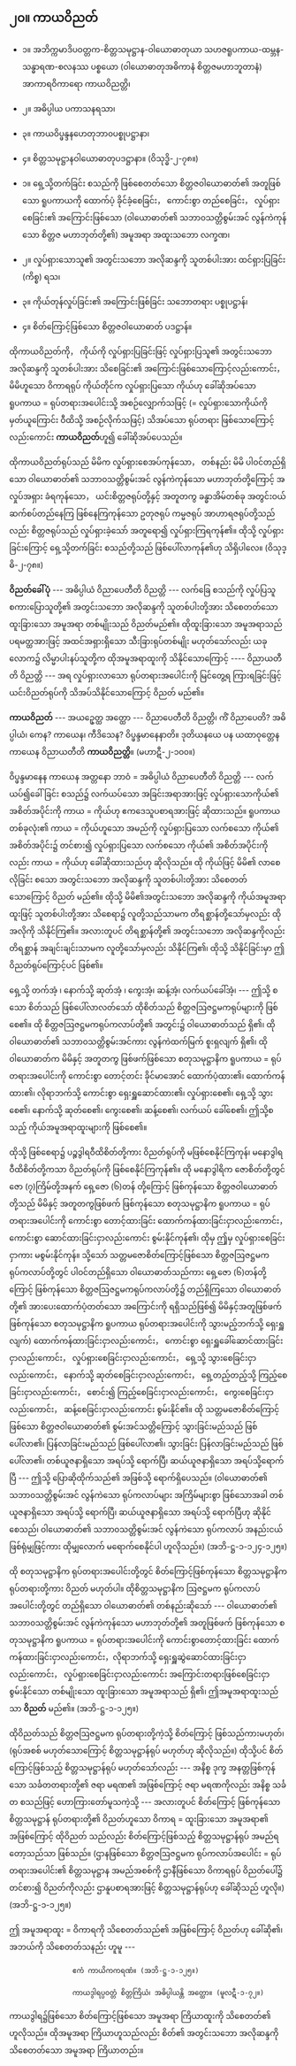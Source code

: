 ## ၂၀။ ကာယဝိညတ်

- ၁။ အဘိက္ကမာဒိပဝတ္တက-စိတ္တသမုဋ္ဌာန-ဝါယောဓာတုယာ သဟဇရူပကာယ-ထမ္ဘန-သန္ဓာရဏ-စလနဿ   ပစ္စယော (ဝါယောဓာတုအဓိကာနံ စိတ္တဇမဟာဘူတာနံ) အာကာရဝိကာရော ကာယဝိညတ္တိ၊
-  ၂။ အဓိပ္ပါယ ပကာသနရသာ၊
- ၃။ ကာယဝိပ္ဖန္ဒနဟေတုဘာ၀ပစ္စုပဋ္ဌာနာ၊
-  ၄။ စိတ္တသမုဋ္ဌာနဝါယောဓာတုပဒဋ္ဌာနာ။ (ဝိသုဒ္ဓိ-၂-၇၈။)

- ၁။ ရှေ့သို့တက်ခြင်း စသည်ကို ဖြစ်စေတတ်သော စိတ္တဇဝါယောဓာတ်၏ အတူဖြစ်သော 
        ရူပကာယကို ထောက်ပံ့ ခိုင်ခံ့စေခြင်း， ကောင်းစွာ တည်စေခြင်း， လှုပ်ရှားစေခြင်း၏
        အကြောင်းဖြစ်သော (ဝါယောဓာတ်၏ သဘာ၀သတ္တိစွမ်းအင် လွန်ကဲကုန်သော စိတ္တဇ
        မဟာဘုတ်တို့၏) အမူအရာ အထူးသဘော                                        <r> လက္ခဏ၊</r>
- ၂။ လှုပ်ရှားသောသူ၏ အတွင်းသဘော အလိုဆန္ဒကို သူတစ်ပါးအား  ထင်ရှားပြခြင်း <r> (ကိစ္စ) ရသ၊</r>
- ၃။ ကိုယ်တုန်လှုပ်ခြင်း၏ အကြောင်းဖြစ်ခြင်း သဘောတရား                 <r> ပစ္စုပဋ္ဌာန်၊</r>
- ၄။ စိတ်ကြောင့်ဖြစ်သော စိတ္တဇဝါယောဓာတ်                                     <r>ပဒဋ္ဌာန်။</r>

ထိုကာယဝိညတ်ကို， ကိုယ်ကို လှုပ်ရှားပြခြင်းဖြင့် လှုပ်ရှားပြသူ၏ အတွင်းသဘော အလိုဆန္ဒကို သူတစ်ပါးအား သိစေခြင်း၏ အကြောင်းဖြစ်သောကြောင့်လည်းကောင်း， မိမိဟူသော ဝိကာရရုပ် ကိုယ်တိုင်က လှုပ်ရှားပြသော ကိုယ်ဟု ခေါ်ဆိုအပ်သော ရူပကာယ = ရုပ်တရားအပေါင်းသို့ အစဉ်လျှောက်သဖြင့် (= လှုပ်ရှားသောကိုယ်ကို မှတ်ယူကြောင်း ဝီထိသို့ အစဉ်လိုက်သဖြင့်) သိအပ်သော ရုပ်တရား ဖြစ်သောကြောင့်လည်းကောင်း **ကာယဝိညတ်**ဟူ၍ ခေါ်ဆိုအပ်ပေသည်။

ထိုကာယဝိညတ်ရုပ်သည် မိမိက လှုပ်ရှားစေအပ်ကုန်သော， တစ်နည်း မိမိ ပါဝင်တည်ရှိသော ဝါယောဓာတ်၏ သဘာ၀သတ္တိစွမ်းအင် လွန်ကဲကုန်သော မဟာဘုတ်တို့ကြောင့် အလှုပ်အရှား ခံရကုန်သော， ယင်းစိတ္တဇရုပ်တို့နှင့် အတူတကွ ခန္ဓာအိမ်တစ်ခု အတွင်းဝယ် ဆက်စပ်တည်နေကြ ဖြစ်နေကြကုန်သော ဥတုဇရုပ် ကမ္မဇရုပ် အာဟာရဇရုပ်တို့သည်လည်း စိတ္တဇရုပ်သည် လှုပ်ရှားခဲ့သော် အတူရော၍ လှုပ်ရှားကြရကုန်၏။ 
ထိုသို့ လှုပ်ရှားခြင်းကြောင့် ရှေ့သို့တက်ခြင်း စသည်တို့သည် ဖြစ်ပေါ်လာကုန်၏ဟု သိရှိပါလေ။ (ဝိသုဒ္ဓိ-၂-၇၈။)

**ဝိညတ်ခေါ်ပုံ** --- အဓိပ္ပါယံ ဝိညာပေတီတိ ဝိညတ္တိ --- လက်ခြေ စသည်ကို လှုပ်ပြသူ စကားပြောသူတို့၏ အတွင်းသဘော အလိုဆန္ဒကို သူတစ်ပါးတို့အား သိစေတတ်သော ထူးခြားသော အမူအရာ တစ်မျိုးသည် ဝိညတ်မည်၏။ 
ထိုထူးခြားသော အမူအရာသည် ပရမတ္ထအားဖြင့် အထင်အရှားရှိသော သီးခြားရုပ်တစ်မျိုး မဟုတ်သော်လည်း ယခု လောက၌ လိမ္မာပါးနပ်သူတို့က ထိုအမူအရာထူးကို သိနိုင်သောကြောင့် ---- ဝိညာယတီတိ ဝိညတ္တိ --- အရ လှုပ်ရှားလာသော ရုပ်တရားအပေါင်းကို မြင်တွေ့ရ ကြားရခြင်းဖြင့် ယင်းဝိညတ်ရုပ်ကို သိအပ်သိနိုင်သောကြောင့် ဝိညတ် မည်၏။

**ကာယဝိညတ်** --- အယဥှေတ္ထ အတ္ထော --- ဝိညာပေတီတိ ဝိညတ္တိ၊ ကိံ ဝိညာပေတိ? အဓိပ္ပါယံ၊ ကေန?  ကာယေန၊ ကီဒိသေန?  ဝိပ္ဖန္ဒမာနေနာတိ။ ဒုတိယနယေ ပန ယထာဝုတ္တေန ကာယေန ဝိညာယတီတိ **ကာယဝိညတ္တိ**။
(မဟာဋီ-၂-၁၀၀။)

ဝိပ္ဖန္ဒမာနေန ကာယေန အတ္တနော ဘာဝံ = အဓိပ္ပါယံ ဝိညာပေတီတိ ဝိညတ္တိ --- လက်ယပ်၍ခေါ်ခြင်း စသည်၌ လက်ယပ်သော အခြင်းအရာအားဖြင့် လှုပ်ရှားသောကိုယ်၏ အစိတ်အပိုင်းကို ကာယ = ကိုယ်ဟု ဧကဒေသူပစာရအားဖြင့် ဆိုထားသည်။ 
ရူပကာယ တစ်ခုလုံး၏ ကာယ = ကိုယ်ဟူသော အမည်ကို လှုပ်ရှားပြသော လက်စသော ကိုယ်၏ အစိတ်အပိုင်း၌ တင်စား၍ လှုပ်ရှားပြသော လက်စသော ကိုယ်၏ အစိတ်အပိုင်းကိုလည်း ကာယ = ကိုယ်ဟု ခေါ်ဆိုထားသည်ဟု ဆိုလိုသည်။ 
ထို ကိုယ်ဖြင့် မိမိ၏ လာစေလိုခြင်း စသော အတွင်းသဘော အလိုဆန္ဒကို သူတစ်ပါးတို့အား သိစေတတ်သောကြောင့် ဝိညတ် မည်၏။ 
ထိုသို့ မိမိ၏အတွင်းသဘော အလိုဆန္ဒကို ကိုယ်အမူအရာထူးဖြင့် သူတစ်ပါးတို့အား သိစေရာ၌ လူတို့သည်သာမက တိရစ္ဆာန်တို့သော်မှလည်း ထိုအလိုကို သိနိုင်ကြ၏။ 
အလားတူပင် တိရစ္ဆာန်တို့၏ အတွင်းသဘော အလိုဆန္ဒကိုလည်း တိရစ္ဆာန် အချင်းချင်းသာမက လူတို့သော်မှလည်း သိနိုင်ကြ၏၊ ထိုသို့ သိနိုင်ခြင်းမှာ ဤ ဝိညတ်ရုပ်ကြောင့်ပင် ဖြစ်၏။

ရှေ့သို့ တက်အံ့ ၊ နောက်သို့ ဆုတ်အံ့ ၊ ကွေးအံ့၊ ဆန့်အံ့၊ လက်ယပ်ခေါ်အံ့၊ --- ဤသို့ စသော စိတ်သည် ဖြစ်ပေါ်လာလတ်သော် ထိုစိတ်သည် စိတ္တဇဩဇဋ္ဌမကရုပ်များကို ဖြစ်စေ၏။ 
ထို စိတ္တဇဩဇဋ္ဌမကရုပ်ကလာပ်တို့၏ အတွင်း၌ ဝါယောဓာတ်သည် ရှိ၏၊ ထိုဝါယောဓာတ်၏ သဘာ၀သတ္တိစွမ်းအင်ကား လွန်ကဲထက်မြက် စူးရှလျက် ရှိ၏၊ ထိုဝါယောဓာတ်က မိမိနှင့် အတူတကွ ဖြစ်ဖက်ဖြစ်သော စတုသမုဋ္ဌာနိက ရူပကာယ = ရုပ်တရားအပေါင်းကို ကောင်းစွာ တောင့်တင်း ခိုင်မာအောင် ထောက်ပံ့ထား၏၊ ထောက်ကန်ထား၏၊ လိုရာဘက်သို့ ကောင်းစွာ ရှေးရှူဆောင်ထား၏၊ လှုပ်ရှားစေ၏၊ ရှေ့သို့ သွားစေ၏၊ နောက်သို့ ဆုတ်စေ၏၊ ကွေးစေ၏၊ ဆန့်စေ၏၊ လက်ယပ် ခေါ်စေ၏၊ ဤသို့စသည့် ကိုယ်အမူအရာထူးများကို ဖြစ်စေ၏။

ထိုသို့ ဖြစ်စေရာ၌ ပဉ္စဒွါရဝီထိစိတ်တို့ကား ဝိညတ်ရုပ်ကို မဖြစ်စေနိုင်ကြကုန်၊ မနောဒွါရဝီထိစိတ်တို့ကသာ ဝိညတ်ရုပ်ကို ဖြစ်စေနိုင်ကြကုန်၏။ 
ထို မနောဒွါရိက ဇောစိတ်တို့တွင် ဇော (၇)ကြိမ်တို့အနက် ရှေ့ဇော (၆)တန် တို့ကြောင့် ဖြစ်ကုန်သော စိတ္တဇဝါယောဓာတ်တို့သည် မိမိနှင့် အတူတကွဖြစ်ဖက် ဖြစ်ကုန်သော စတုသမုဋ္ဌာနိက ရူပကာယ = ရုပ်တရားအပေါင်းကို ကောင်းစွာ တောင့်ထားခြင်း ထောက်ကန်ထားခြင်းငှာလည်းကောင်း， ကောင်းစွာ ဆောင်ထားခြင်းငှာလည်းကောင်း စွမ်းနိုင်ကုန်၏၊ ထိုမှ ဤှမှ လှုပ်ရှားစေခြင်းငှာကား မစွမ်းနိုင်ကုန်။ 
သို့သော် သတ္တမဇောစိတ်ကြောင့်ဖြစ်သော စိတ္တဇဩဇဋ္ဌမကရုပ်ကလာပ်တို့တွင် ပါဝင်တည်ရှိသော ဝါယောဓာတ်သည်ကား  ရှေ့ဇော (၆)တန်တို့ကြောင့် ဖြစ်ကုန်သော စိတ္တဇဩဇဋ္ဌမကရုပ်ကလာပ်တို့၌ တည်ရှိကြသော ဝါယောဓာတ်တို့၏ အားပေးထောက်ပံ့တတ်သော အကြောင်းကို ရရှိသည်ဖြစ်၍ မိမိနှင့်အတူဖြစ်ဖက် ဖြစ်ကုန်သော စတုသမုဋ္ဌာနိက ရူပကာယ ရုပ်တရားအပေါင်းကို သွားမည့်ဘက်သို့ ရှေးရှူလျက်) ထောက်ကန်ထားခြင်းငှာလည်းကောင်း， ကောင်းစွာ ရှေးရှူခေါ်ဆောင်ထားခြင်းငှာလည်းကောင်း， လှုပ်ရှားစေခြင်းငှာလည်းကောင်း， ရှေ့သို့ သွားစေခြင်းငှာလည်းကောင်း， နောက်သို့ ဆုတ်စေခြင်းငှာလည်းကောင်း， ရှေ့တည့်တည့်သို့ ကြည့်စေခြင်းငှာလည်းကောင်း， စောင်း၍ ကြည့်စေခြင်းငှာလည်းကောင်း， ကွေးစေခြင်းငှာလည်းကောင်း， ဆန့်စေခြင်းငှာလည်းကောင်း စွမ်းနိုင်၏။ 
ထို သတ္တမဇောစိတ်ကြောင့် ဖြစ်သော စိတ္တဇဝါယောဓာတ်၏ စွမ်းအင်သတ္တိကြောင့် သွားခြင်းမည်သည် ဖြစ်ပေါ်လာ၏၊ ပြန်လာခြင်းမည်သည် ဖြစ်ပေါ်လာ၏၊ သွားခြင်း ပြန်လာခြင်းမည်သည် ဖြစ်ပေါ်လာ၏၊ တစ်ယူဇနာရှိသော အရပ်သို့ ရောက်ပြီ၊ ဆယ်ယူဇနာရှိသော အရပ်သို့ရောက်ပြီ --- ဤသို့ ပြောဆိုထိုက်သည်၏ အဖြစ်သို့ ရောက်ရှိပေသည်။ 
(ဝါယောဓာတ်၏ သဘာ၀သတ္တိစွမ်းအင် လွန်ကဲသော ရုပ်ကလာပ်များ အကြိမ်များစွာ ဖြစ်သောအခါ တစ်ယူဇနာရှိသော အရပ်သို့ ရောက်ပြီ၊ ဆယ်ယူဇနာရှိသော အရပ်သို့ ရောက်ပြီဟု ဆိုနိုင်စေသည်၊ ဝါယောဓာတ်၏ သဘာ၀သတ္တိစွမ်းအင် လွန်ကဲသော ရုပ်ကလာပ် အနည်းငယ် ဖြစ်ရုံမျှဖြင့်ကား ထိုမျှလောက် မရောက်စေနိုင်ပါ ဟူလိုသည်။) (အဘိ-ဋ္ဌ-၁-၁၂၄-၁၂၅။)

ထို စတုသမုဋ္ဌာနိက ရုပ်တရားအပေါင်းတို့တွင် စိတ်ကြောင့်ဖြစ်ကုန်သော စိတ္တသမုဋ္ဌာနိက ရုပ်တရားတို့ကား ဝိညတ် မဟုတ်ပါ။ 
ထိုစိတ္တသမုဋ္ဌာနိက ဩဇဋ္ဌမက ရုပ်ကလာပ်အပေါင်းတို့တွင် တည်ရှိသော ဝါယောဓာတ်၏ တစ်နည်းဆိုသော် --- ဝါယောဓာတ်၏ သဘာ၀သတ္တိစွမ်းအင် လွန်ကဲကုန်သော မဟာဘုတ်တို့၏ အတူဖြစ်ဖက် ဖြစ်ကုန်သော စတုသမုဋ္ဌာနိက ရူပကာယ = ရုပ်တရားအပေါင်းကို ကောင်းစွာတောင့်ထားခြင်း ထောက်ကန်ထားခြင်းငှာလည်းကောင်း，လိုရာဘက်သို့ ရှေးရှူဆွဲဆောင်ထားခြင်းငှာလည်းကောင်း， လှုပ်ရှားစေခြင်းငှာလည်းကောင်း အကြောင်းတရားဖြစ်စေခြင်းငှာ စွမ်းနိုင်သော တစ်မျိုးသော ထူးခြားသော အမူအရာသည် ရှိ၏၊ ဤအမူအရာထူးသည်သာ **ဝိညတ်** မည်၏။ (အဘိ-ဋ္ဌ-၁-၁၂၅။)

ထိုဝိညတ်သည် စိတ္တဇဩဇဋ္ဌမက ရုပ်တရားတို့ကဲ့သို့ စိတ်ကြောင့် ဖြစ်သည်ကားမဟုတ်၊ (ရုပ်အစစ် မဟုတ်သောကြောင့် စိတ္တသမုဋ္ဌာန်ရုပ် မဟုတ်ဟု ဆိုလိုသည်။) 
ထိုသို့ပင် စိတ်ကြောင့်ဖြစ်သည့် စိတ္တသမုဋ္ဌာန်ရုပ် မဟုတ်သော်လည်း --- အနိစ္စ ဒုက္ခ  အနတ္တဖြစ်ကုန်သော သင်္ခတတရားတို့၏ ဇရာ  မရဏ၏ အဖြစ်ကြောင့် ဇရာ မရဏကိုလည်း အနိစ္စ သင်္ခတ စသည်ဖြင့် ဟောကြားတော်မူသကဲ့သို့ --- အလားတူပင် စိတ်ကြောင့် ဖြစ်ကုန်သော စိတ္တသမုဋ္ဌာန် ရုပ်တရားတို့၏ ဝိညတ်ဟူသော ဝိကာရ = ထူးခြားသော အမူအရာ၏ အဖြစ်ကြောင့် ထိုဝိညတ် သည်လည်း စိတ်ကြောင့်ဖြစ်သည့် စိတ္တသမုဋ္ဌာန်ရုပ် အမည်ရတော့သည်သာ ဖြစ်သည်။ 
(ဌာနဖြစ်သော စိတ္တဇဩဇဋ္ဌမက ရုပ်ကလာပ်အပေါင်း = ရုပ်တရားအပေါင်း၏ စိတ္တသမုဋ္ဌာန အမည်အစစ်ကို ဌာနီဖြစ်သော ဝိကာရရုပ် ဝိညတ်ပေါ်၌ တင်စား၍ ဝိညတ်ကိုလည်း ဌာနူပစာရအားဖြင့် စိတ္တသမုဋ္ဌာန်ရုပ်ဟု ခေါ်ဆိုသည် ဟူလို။)
<r>(အဘိ-ဋ္ဌ-၁-၁၂၅။)</r>

ဤ အမူအရာထူး = ဝိကာရကို သိစေတတ်သည်၏ အဖြစ်ကြောင့် ဝိညတ်ဟု ခေါ်ဆို၏၊ အဘယ်ကို သိစေတတ်သနည်း ဟူမူ ---

                    ဧကံ ကာယိကကရဏံ။ (အဘိ-ဋ္ဌ-၁-၁၂၅။)

                    ကာယဒွါရပ္ပ၀တ္တံ စိတ္တကြိယံ၊ အဓိပ္ပါယန္တိ အတ္ထော။ (မူလဋီ-၁-၇၂။)

ကာယဒွါရ၌ဖြစ်သော စိတ်ကြောင့်ဖြစ်သော အမူအရာ ကြိယာထူးကို သိစေတတ်၏ ဟူလိုသည်။ 
ထိုအမူအရာ ကြိယာဟူသည်လည်း စိတ်၏ အတွင်းသဘော အလိုဆန္ဒကို သိစေတတ်သော အမူအရာ ကြိယာတည်း။